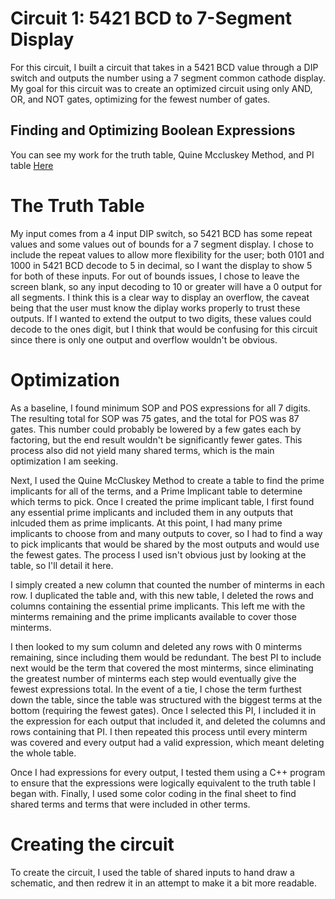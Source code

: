 # Circuit 1: 5421 BCD to 7-Segment Display
For this circuit, I built a circuit that takes in a 5421 BCD value through a DIP switch and outputs the number using a 7 segment common cathode display.
My goal for this circuit was to create an optimized circuit using only AND, OR, and NOT gates, optimizing for the fewest number of gates.

## Finding and Optimizing Boolean Expressions
You can see my work for the truth table, Quine Mccluskey Method, and PI table [Here](https://docs.google.com/spreadsheets/d/1PlTn39krXxWB7WWezo5svpjv6j29pWgZNtsgPc2RA4U/edit?usp=sharing)

# The Truth Table
My input comes from a 4 input DIP switch, so 5421 BCD has some repeat values and some values out of bounds for a 7 segment display. 
I chose to include the repeat values to allow more flexibility for the user; both 0101 and 1000 in 5421 BCD decode to 5 in decimal, so I want the display to show 5 for both of these inputs.
For out of bounds issues, I chose to leave the screen blank, so any input decoding to 10 or greater will have a 0 output for all segments. 
I think this is a clear way to display an overflow, the caveat being that the user must know the diplay works properly to trust these outputs. 
If I wanted to extend the output to two digits, these values could decode to the ones digit, but I think that would be confusing for this circuit since there is only one output and overflow wouldn't be obvious.

# Optimization
As a baseline, I found minimum SOP and POS expressions for all 7 digits. The resulting total for SOP was 75 gates, and the total for POS was 87 gates. 
This number could probably be lowered by a few gates each by factoring, but the end result wouldn't be significantly fewer gates.
This process also did not yield many shared terms, which is the main optimization I am seeking.

Next, I used the Quine McCluskey Method to create a table to find the prime implicants for all of the terms, and a Prime Implicant table to determine which terms to pick.
Once I created the prime implicant table, I first found any essential prime implicants and included them in any outputs that inlcuded them as prime implicants.
At this point, I had many prime implicants to choose from and many outputs to cover, so I had to find a way to pick implicants that would be shared by the most outputs and would use the fewest gates.
The process I used isn't obvious just by looking at the table, so I'll detail it here.

I simply created a new column that counted the number of minterms in each row. I duplicated the table and, with this new table, I deleted the rows and columns containing the essential prime implicants.
This left me with the minterms remaining and the prime implicants available to cover those minterms. 

I then looked to my sum column and deleted any rows with 0 minterms remaining, since including them would be redundant.
The best PI to include next would be the term that covered the most minterms, since eliminating the greatest number of minterms each step would eventually give the fewest expressions total.
In the event of a tie, I chose the term furthest down the table, since the table was structured with the biggest terms at the bottom (requiring the fewest gates).
Once I selected this PI, I included it in the expression for each output that included it, and deleted the columns and rows containing that PI.
I then repeated this process until every minterm was covered and every output had a valid expression, which meant deleting the whole table.

Once I had expressions for every output, I tested them using a C++ program to ensure that the expressions were logically equivalent to the truth table I began with.
Finally, I used some color coding in the final sheet to find shared terms and terms that were included in other terms.

# Creating the circuit
To create the circuit, I used the table of shared inputs to hand draw a schematic, and then redrew it in an attempt to make it a bit more readable.
